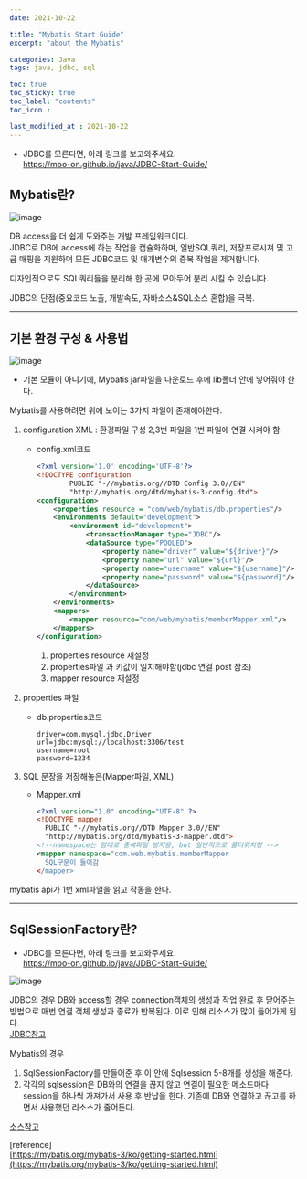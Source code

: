 ```yaml
---
date: 2021-10-22

title: "Mybatis Start Guide"
excerpt: "about the Mybatis"

categories: Java
tags: java, jdbc, sql

toc: true  
toc_sticky: true
toc_label: "contents"
toc_icon : 

last_modified_at : 2021-10-22
---
```


* JDBC를 모른다면, 아래 링크를 보고와주세요.  
https://moo-on.github.io/java/JDBC-Start-Guide/


## Mybatis란?
![image](https://user-images.githubusercontent.com/70089259/138476296-ad67fba4-a5d7-4074-a18e-af02c5248898.png)

DB access을 더 쉽게 도와주는 개발 프레임워크이다.  
JDBC로 DB에 access에 하는 작업을 캡슐화하며, 일반SQL쿼리, 저장프로시져 및 고급 매핑을 지원하며 모든 JDBC코드 및 매개변수의 중복 작업을 제거합니다.  

디자인적으로도 SQL쿼리들을 분리해 한 곳에 모아두어 분리 시킬 수 있습니다.

JDBC의 단점(중요코드 노출, 개발속도, 자바소스&SQL소스 혼합)을 극복.  


---

## 기본 환경 구성 & 사용법 

![image](https://user-images.githubusercontent.com/70089259/138473652-23875d3d-0d61-46f3-a40e-4388b6504a3b.png)

* 기본 모듈이 아니기에, Mybatis jar파일을 다운로드 후에 lib폴더 안에 넣어줘야 한다.

Mybatis를 사용하려면 위에 보이는 3가지 파일이 존재해야한다.

1. configuration XML : 환경파일 구성 2,3번 파일을 1번 파일에 연결 시켜야 함. 
    - config.xml코드
        
        ```xml
        <?xml version='1.0' encoding='UTF-8'?>
        <!DOCTYPE configuration
                PUBLIC "-//mybatis.org//DTD Config 3.0//EN"
                "http://mybatis.org/dtd/mybatis-3-config.dtd">
        <configuration>
            <properties resource = "com/web/mybatis/db.properties"/>
            <environments default="development">
                <environment id="development">
                    <transactionManager type="JDBC"/>
                    <dataSource type="POOLED">
                        <property name="driver" value="${driver}"/>
                        <property name="url" value="${url}"/>
                        <property name="username" value="${username}"/>
                        <property name="password" value="${password}"/>
                    </dataSource>
                </environment>
            </environments>
            <mappers>
                <mapper resource="com/web/mybatis/memberMapper.xml"/>
            </mappers>
        </configuration>
        ```
        
        1. properties resource 재설정
        2. properties파일 과 키값이 일치해야함(jdbc 연결 post 참조)
        3. mapper resource 재설정
          
2. properties 파일
    - db.properties코드
        
        ```
        driver=com.mysql.jdbc.Driver
        url=jdbc:mysql://localhost:3306/test
        username=root
        password=1234
        ```
        
3. SQL 문장을 저장해놓은(Mapper파일, XML)
    - Mapper.xml
        
        ```xml
        <?xml version="1.0" encoding="UTF-8" ?>
        <!DOCTYPE mapper
          PUBLIC "-//mybatis.org//DTD Mapper 3.0//EN"
          "http://mybatis.org/dtd/mybatis-3-mapper.dtd">
        <!--namespace는 맘대로 중복파일 방지용, but 일반적으로 폴더위치명 -->
        <mapper namespace="com.web.mybatis.memberMapper
          SQL구문이 들어감
        </mapper>
        ```
        

 mybatis api가 1번 xml파일을 읽고 작동을 한다.

---

## SqlSessionFactory란?  
* JDBC를 모른다면, 아래 링크를 보고와주세요.  
https://moo-on.github.io/java/JDBC-Start-Guide/

![image](https://user-images.githubusercontent.com/70089259/138480692-407a2a64-ef30-4662-936a-8ab480df8063.png)

JDBC의 경우 DB와 access할 경우 connection객체의 생성과 작업 완료 후 닫어주는 방법으로 매번 연결 객체 생성과 종료가 반복된다. 이로 인해 리소스가 많이 들어가게 된다.  
[JDBC참고](https://github.com/moo-on/jsp-tutorial/blob/MVC4/src/com/web/model/MemberDAO.java)


Mybatis의 경우 
1. SqlSessionFactory를 만들어준 후 이 안에 Sqlsession 5-8개를 생성을 해준다. 
2. 각각의 sqlsession은 DB와의 연결을 끊지 않고 연결이 필요한 메소드마다 session을 하나씩 가져가서 사용 후 반납을 한다. 기존에 DB와 연결하고 끊고를 하면서 사용했던 리소스가 줄어든다.


  
[소스참고](https://github.com/moo-on/jsp-tutorial/blob/master/src/com/web/model/MemberDAO.java)



[reference]  
[https://mybatis.org/mybatis-3/ko/getting-started.html](https://mybatis.org/mybatis-3/ko/getting-started.html)
